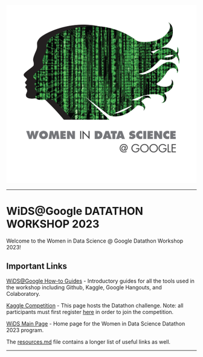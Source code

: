 <img src="images/wids-matrix-stacked.jpg" alt="WiDS" width="600"/>

---

# WiDS@Google DATATHON WORKSHOP 2023

Welcome to the Women in Data Science @ Google Datathon Workshop 2023! 



## Important Links

[WiDS@Google How-to Guides](https://github.com/michevan/WIDS-Google/blob/main/slides/WiDS%40Google2023%20Datathon%20Workshop%20Instructions.pdf) - Introductory guides for all the tools used in the workshop including Github, Kaggle, Google Hangouts, and Colaboratory.

[Kaggle Competition](https://www.kaggle.com/competitions/widsdatathon2023/) - This page hosts the Datathon challenge. Note: all participants must first register [here](https://airtable.com/shrSmOC8mMDjc4dFl) in order to join the competition.

[WiDS Main Page](https://www.widsconference.org/datathon.html) - Home page for the Women in Data Science Datathon 2023 program.

The [resources.md](resources.md) file contains a longer list of useful links as well.


---
